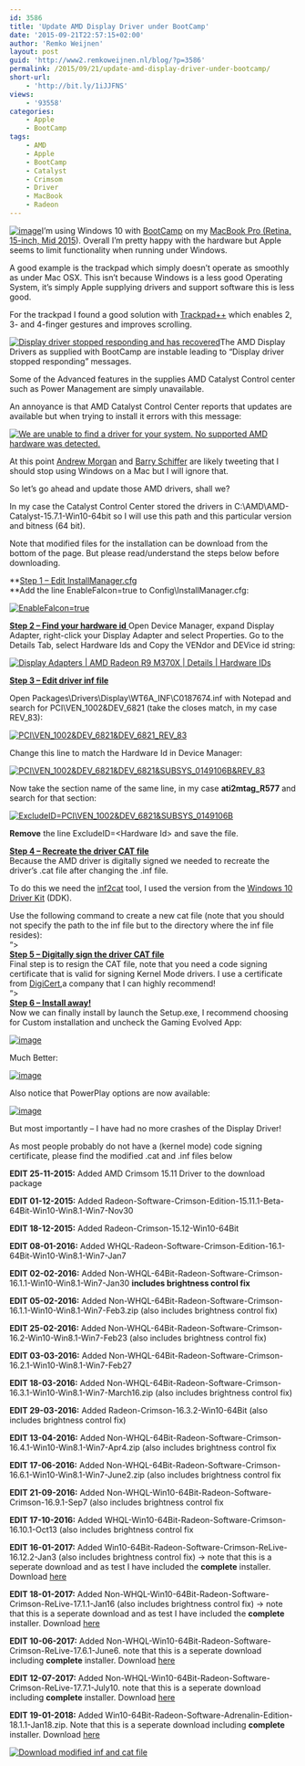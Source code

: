 ```yaml
---
id: 3586
title: 'Update AMD Display Driver under BootCamp'
date: '2015-09-21T22:57:15+02:00'
author: 'Remko Weijnen'
layout: post
guid: 'http://www2.remkoweijnen.nl/blog/?p=3586'
permalink: /2015/09/21/update-amd-display-driver-under-bootcamp/
short-url:
    - 'http://bit.ly/1iJJFNS'
views:
    - '93558'
categories:
    - Apple
    - BootCamp
tags:
    - AMD
    - Apple
    - BootCamp
    - Catalyst
    - Crimsom
    - Driver
    - MacBook
    - Radeon
---
```


[![image](http://192.168.40.25:8081/wp-content/uploads/2015/09/image_thumb.png "image")](http://192.168.40.25:8081/wp-content/uploads/2015/09/image.png)I’m using Windows 10 with [BootCamp](https://www.apple.com/support/bootcamp/) on my [MacBook Pro (Retina, 15-inch, Mid 2015](https://support.apple.com/kb/SP719?locale=en_US)). Overall I’m pretty happy with the hardware but Apple seems to limit functionality when running under Windows.

A good example is the trackpad which simply doesn’t operate as smoothly as under Mac OSX. This isn’t because Windows is a less good Operating System, it’s simply Apple supplying drivers and support software this is less good.

For the trackpad I found a good solution with [Trackpad++](http://trackpad.powerplan7.com/) which enables 2, 3- and 4-finger gestures and improves scrolling.

[![Display driver stopped responding and has recovered](http://192.168.40.25:8081/wp-content/uploads/2015/09/image_thumb1.png "Display driver AMD driver stopped responding and has successfully recovered.")](http://192.168.40.25:8081/wp-content/uploads/2015/09/image1.png)The AMD Display Drivers as supplied with BootCamp are instable leading to “Display driver stopped responding” messages.

Some of the Advanced features in the supplies AMD Catalyst Control center such as Power Management are simply unavailable.

An annoyance is that AMD Catalyst Control Center reports that updates are available but when trying to install it errors with this message:

[![We are unable to find a driver for your system. No supported AMD hardware was detected.](http://192.168.40.25:8081/wp-content/uploads/2015/09/image_thumb2.png "AMD Catalyst Install Manager")](http://192.168.40.25:8081/wp-content/uploads/2015/09/image2.png)

At this point [Andrew Morgan](https://twitter.com/andyjmorgan) and [Barry Schiffer](https://twitter.com/barryschiffer) are likely tweeting that I should stop using Windows on a Mac but I will ignore that.

So let’s go ahead and update those AMD drivers, shall we?

In my case the Catalyst Control Center stored the drivers in C:\\AMD\\AMD-Catalyst-15.7.1-Win10-64bit so I will use this path and this particular version and bitness (64 bit).

Note that modified files for the installation can be download from the bottom of the page. But please read/understand the steps below before downloading.

**<u>Step 1 – Edit InstallManager.cfg  
</u>**Add the line EnableFalcon=true to Config\\InstallManager.cfg:

[![EnableFalcon=true](http://192.168.40.25:8081/wp-content/uploads/2015/09/image_thumb3.png "InstallManager.cfg - Notepad")](http://192.168.40.25:8081/wp-content/uploads/2015/09/image3.png)

<u>**Step 2 – Find your hardware id** </u>Open Device Manager, expand Display Adapter, right-click your Display Adapter and select Properties. Go to the Details Tab, select Hardware Ids and Copy the VENdor and DEVice id string:

[![Display Adapters | AMD Radeon R9 M370X | Details | Hardware IDs](http://192.168.40.25:8081/wp-content/uploads/2015/09/image_thumb4.png "Device Manager")](http://192.168.40.25:8081/wp-content/uploads/2015/09/image4.png)

**<u>Step 3 – Edit driver inf file</u>**

Open Packages\\Drivers\\Display\\WT6A\_INF\\C0187674.inf with Notepad and search for PCI\\VEN\_1002&amp;DEV\_6821 (take the closes match, in my case REV\_83):

[![PCI\VEN_1002&DEV_6821&DEV_6821_REV_83](http://192.168.40.25:8081/wp-content/uploads/2015/09/image_thumb5.png "c0187674.inf - Notepad")](http://192.168.40.25:8081/wp-content/uploads/2015/09/image5.png)

Change this line to match the Hardware Id in Device Manager:

[![PCI\VEN_1002&DEV_6821&DEV_6821&SUBSYS_0149106B&REV_83](http://192.168.40.25:8081/wp-content/uploads/2015/09/image_thumb6.png "c0187674.inf - Notepad")](http://192.168.40.25:8081/wp-content/uploads/2015/09/image6.png)

Now take the section name of the same line, in my case **ati2mtag\_R577** and search for that section:

[![ExcludeID=PCI\VEN_1002&DEV_6821&SUBSYS_0149106B](http://192.168.40.25:8081/wp-content/uploads/2015/09/image_thumb7.png "c0187674.inf - Notepad")](http://192.168.40.25:8081/wp-content/uploads/2015/09/image7.png)

**Remove** the line ExcludeID=&lt;Hardware Id&gt; and save the file.

**<u>Step 4 – Recreate the driver CAT file</u>**  
Because the AMD driver is digitally signed we needed to recreate the driver’s .cat file after changing the .inf file.

To do this we need the [inf2cat](https://msdn.microsoft.com/en-us/library/windows/hardware/ff553618(v=vs.85).aspx) tool, I used the version from the [Windows 10 Driver Kit](https://msdn.microsoft.com/en-us/windows/hardware/dn913721.aspx) (DDK).

Use the following command to create a new cat file (note that you should not specify the path to the inf file but to the directory where the inf file resides):  
“&gt;  
**<u>Step 5 – Digitally sign the driver CAT file</u>**  
Final step is to resign the CAT file, note that you need a code signing certificate that is valid for signing Kernel Mode drivers. I use a certificate from [DigiCert](https://www.digicert.com/code-signing/kernel-mode-certificates.htm),a company that I can highly recommend!  
“&gt;  
**<u>Step 6 – Install away!</u>**  
Now we can finally install by launch the Setup.exe, I recommend choosing for Custom installation and uncheck the Gaming Evolved App:

[![image](http://192.168.40.25:8081/wp-content/uploads/2015/09/image_thumb8.png "image")](http://192.168.40.25:8081/wp-content/uploads/2015/09/image8.png)

Much Better:

[![image](http://192.168.40.25:8081/wp-content/uploads/2015/09/image_thumb9.png "image")](http://192.168.40.25:8081/wp-content/uploads/2015/09/image9.png)

Also notice that PowerPlay options are now available:

[![image](http://192.168.40.25:8081/wp-content/uploads/2015/09/image_thumb10.png "image")](http://192.168.40.25:8081/wp-content/uploads/2015/09/image10.png)

But most importantly – I have had no more crashes of the Display Driver!

As most people probably do not have a (kernel mode) code signing certificate, please find the modified .cat and .inf files below

**EDIT 25-11-2015:** Added AMD Crimsom 15.11 Driver to the download package

**EDIT 01-12-2015:** Added Radeon-Software-Crimson-Edition-15.11.1-Beta-64Bit-Win10-Win8.1-Win7-Nov30

**EDIT 18-12-2015:** Added Radeon-Crimson-15.12-Win10-64Bit

**EDIT 08-01-2016:** Added WHQL-Radeon-Software-Crimson-Edition-16.1-64Bit-Win10-Win8.1-Win7-Jan7

**EDIT 02-02-2016:** Added Non-WHQL-64Bit-Radeon-Software-Crimson-16.1.1-Win10-Win8.1-Win7-Jan30 **includes brightness control fix**

**EDIT 05-02-2016:** Added Non-WHQL-64Bit-Radeon-Software-Crimson-16.1.1-Win10-Win8.1-Win7-Feb3.zip (also includes brightness control fix)

**EDIT 25-02-2016:** Added Non-WHQL-64Bit-Radeon-Software-Crimson-16.2-Win10-Win8.1-Win7-Feb23 (also includes brightness control fix)

**EDIT 03-03-2016:** Added Non-WHQL-64Bit-Radeon-Software-Crimson-16.2.1-Win10-Win8.1-Win7-Feb27

**EDIT 18-03-2016:** Added Non-WHQL-64Bit-Radeon-Software-Crimson-16.3.1-Win10-Win8.1-Win7-March16.zip (also includes brightness control fix)

**EDIT 29-03-2016:** Added Radeon-Crimson-16.3.2-Win10-64Bit (also includes brightness control fix)

**EDIT 13-04-2016:** Added Non-WHQL-64Bit-Radeon-Software-Crimson-16.4.1-Win10-Win8.1-Win7-Apr4.zip (also includes brightness control fix

**EDIT 17-06-2016:** Added Non-WHQL-64Bit-Radeon-Software-Crimson-16.6.1-Win10-Win8.1-Win7-June2.zip (also includes brightness control fix

**EDIT 21-09-2016:** Added Non-WHQL-Win10-64Bit-Radeon-Software-Crimson-16.9.1-Sep7 (also includes brightness control fix

**EDIT 17-10-2016:** Added WHQL-Win10-64Bit-Radeon-Software-Crimson-16.10.1-Oct13 (also includes brightness control fix

**EDIT 16-01-2017:** Added Win10-64Bit-Radeon-Software-Crimson-ReLive-16.12.2-Jan3 (also includes brightness control fix) -&gt; note that this is a seperate download and as test I have included the **complete** installer. Download [here](https://remkoweijnen.sharefile.eu/d-sc5ffa5462ac4e56b "here")

**EDIT 18-01-2017:** Added Non-WHQL-Win10-64Bit-Radeon-Software-Crimson-ReLive-17.1.1-Jan16 (also includes brightness control fix) -&gt; note that this is a seperate download and as test I have included the **complete** installer. Download [here](https://remkoweijnen.sharefile.eu/d-sc6e502305814b37b "here")

**EDIT 10-06-2017:** Added Non-WHQL-Win10-64Bit-Radeon-Software-Crimson-ReLive-17.6.1-June6. note that this is a seperate download including **complete** installer. Download [here](https://remkoweijnen.sharefile.eu/d-sfdfbb4f715f4463a "here")

**EDIT 12-07-2017:** Added Non-WHQL-Win10-64Bit-Radeon-Software-Crimson-ReLive-17.7.1-July10. note that this is a seperate download including **complete** installer. Download [here](https://remkoweijnen.sharefile.eu/d-s2b195bbae6449d19 "here")

**EDIT 19-01-2018:** Added Win10-64Bit-Radeon-Software-Adrenalin-Edition-18.1.1-Jan18.zip. Note that this is a seperate download including **complete** installer. Download [here](https://remkoweijnen.sharefile.eu/d-s73888b8fdef4113b "here")

[![Download modified inf and cat file](http:///192.168.40.25:8081/wp-content/uploads/2014/07/downloadbutton.gif?resize=120%2C36 "Download")](https://remkoweijnen.sharefile.eu/d-s9d78113402d4f048)